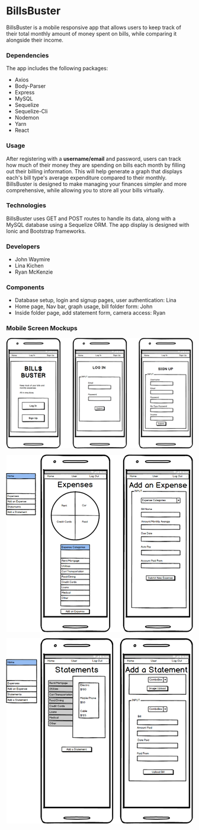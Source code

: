 # BillsBuster

BillsBuster is a mobile responsive app that allows users to keep track of their total monthly amount of money spent on bills, while comparing it alongside their income.

### Dependencies

The app includes the following packages:

* Axios
* Body-Parser
* Express
* MySQL
* Sequelize
* Sequelize-Cli
* Nodemon
* Yarn
* React

### Usage

After registering with a **username/email** and password, users can track how much of their money they are spending on bills each month by filling out their billing information. This will help generate a graph that displays each's bill type's average expenditure compared to their monthly. BillsBuster is designed to make managing your finances simpler and more comprehensive, while allowing you to store all your bills virtually.

### Technologies

BillsBuster uses GET and POST routes to handle its data, along with a MySQL database using a Sequelize ORM. The app display is designed with Ionic and Bootstrap frameworks.

### Developers

* John Waymire
* Lina Kichen
* Ryan McKenzie

### Components
- Database setup, login and signup pages, user authentication: Lina
- Home page, Nav bar, graph usage, bill folder form: John
- Inside folder page, add statement form, camera access: Ryan

### Mobile Screen Mockups

![alt tag](app/assets/github/mockup-1.png)

![alt tag](app/assets/github/mockup-2.png)

![alt tag](app/assets/github/mockup-3.png)
